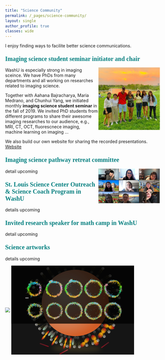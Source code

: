 ```yaml
---
title: "Science Community"
permalink: /_pages/science-community/
layout: single
author_profile: true
classes: wide
---
```



I enjoy finding ways to facilite better science communications. 

### <span style="color:teal; font-family:cursive;font-size: 20px;">Imaging science student seminar initiator and chair</span>

<img src="/_pages/files/IS_student_seminar_team.jpg" align="right" width="200px"/>
WashU is especially strong in imaging sceince. We have PhDs from many departments and all working on researches related to imaging science.

Together with Aahana Bajracharya, Maria Medrano, and Chunhui Yang, we initiated monthly __imaging science student seminar__ in the fall of 2019. We invited PhD students from different programs to share their awesome imaging researches to our audience, e.g., MRI, CT, OCT, fluorescnece imaging, machine learning on imaging ...

We also build our own website for sharing the recorded presentations. [Website](https://sites.wustl.edu/imagingscienceseminar/)
<br clear="left"/>

### <span style="color:teal; font-family:cursive;font-size: 20px;">Imaging science pathway retreat committee</span>
<img src="/_pages/files/ISP_preparsion_committee.jpg" align="right" width="200px"/>
detail upcoming
<br clear="left"/>



### <span style="color:teal; font-family:cursive;font-size: 20px;">St. Louis Science Center Outreach & Science Coach Program in WashU</span>

details upcoming


### <span style="color:teal; font-family:cursive;font-size: 20px;">Invited research speaker for math camp in WashU</span>

detail upcoming

### <span style="color:teal; font-family:cursive;font-size: 20px;">Science artworks</span>

details upcoming

<img src="/_pages/files/Optica-pixOL-cover art4.jpg" align="center" width="400px"/>

<img src="/_pages/files/Lewlab_calendar_v2.jpg" align="center" width="400px"/>




